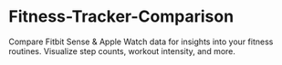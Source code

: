 # Fitness-Tracker-Comparison
Compare Fitbit Sense &amp; Apple Watch data for insights into your fitness routines. Visualize step counts, workout intensity, and more.
